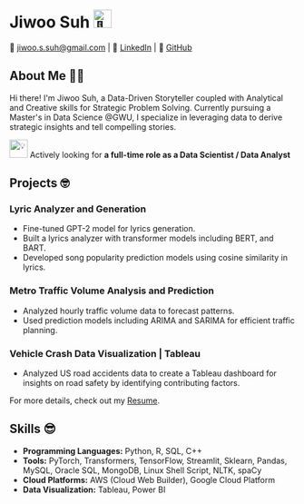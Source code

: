 
<!--
**jiwoosuh/jiwoosuh** is a ✨ _special_ ✨ repository because its `README.md` (this file) appears on your GitHub profile.

Here are some ideas to get you started:

- 🔭 I’m currently working on ...
- 🌱 I’m currently learning ...
- 👯 I’m looking to collaborate on ...
- 🤔 I’m looking for help with ...
- 💬 Ask me about ...
- 📫 How to reach me: ...
- 😄 Pronouns: ...
- ⚡ Fun fact: ...
-->

# Jiwoo Suh <picture> <source srcset="https://fonts.gstatic.com/s/e/notoemoji/latest/1f48e/512.webp" type="image/webp"><img src="https://fonts.gstatic.com/s/e/notoemoji/latest/1f48e/512.gif" alt="💎" width="32" height="32"></picture>


📧 jiwoo.s.suh@gmail.com | 💼 [LinkedIn](https://www.linkedin.com/in/jiwoosuh) | 🚀 [GitHub](https://github.com/jiwoosuh)



## About Me 👩‍💻

Hi there! I'm Jiwoo Suh, a Data-Driven Storyteller coupled with Analytical and Creative skills for Strategic Problem Solving. 
Currently pursuing a Master's in Data Science @GWU, I specialize in leveraging data to derive strategic insights and tell compelling stories. 

<picture><source srcset="https://fonts.gstatic.com/s/e/notoemoji/latest/1f4a1/512.webp" type="image/webp"><img src="https://fonts.gstatic.com/s/e/notoemoji/latest/1f4a1/512.gif" alt="💡" width="32" height="32"></picture> 
Actively looking for **a full-time role as a Data Scientist / Data Analyst**

## Projects 🤓

### Lyric Analyzer and Generation

- Fine-tuned GPT-2 model for lyrics generation.
- Built a lyrics analyzer with transformer models including BERT, and BART.
- Developed song popularity prediction models using cosine similarity in lyrics.

### Metro Traffic Volume Analysis and Prediction

- Analyzed hourly traffic volume data to forecast patterns.
- Used prediction models including ARIMA and SARIMA for efficient traffic planning.

### Vehicle Crash Data Visualization | Tableau

- Analyzed US road accidents data to create a Tableau dashboard for insights on road safety by identifying contributing factors.

For more details, check out my [Resume](https://www.linkedin.com/in/jiwoosuh/overlay/1706057301334/single-media-viewer/?profileId=ACoAADs6JyMBBfJliCz_JdnYVzrvrqqT4hkjft0).

## Skills 😎

- **Programming Languages:** Python, R, SQL, C++
- **Tools:** PyTorch, Transformers, TensorFlow, Streamlit, Sklearn, Pandas, MySQL, Oracle SQL, MongoDB, Linux Shell Script, NLTK, spaCy
- **Cloud Platforms:** AWS (Cloud Web Builder), Google Cloud Platform
- **Data Visualization:** Tableau, Power BI



